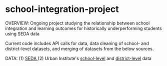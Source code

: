 # school-integration-project
OVERVIEW: 
Ongoing project studying the relationship between school integration and learning outcomes for historically underperforming students using SEDA data

Current code includes API calls for data, data cleaning of school- and district-level datasets, and merging of datasets from the below sources.

DATA:
(1) <a href='https://edopportunity.org/get-the-data/seda-archive-downloads/'>SEDA </a>
(2) Urban Institute's <a href='https://educationdata.urban.org/documentation/schools.html'>school-level</a> and <a href='https://educationdata.urban.org/documentation/school-districts.html'>district-level</a> data
